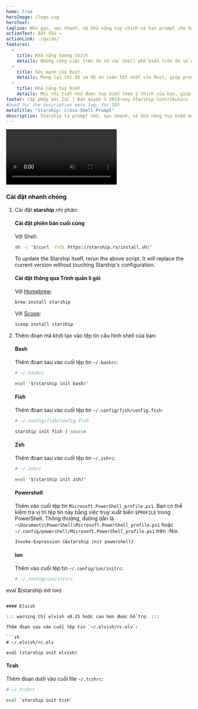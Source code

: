 ```yaml
---
home: true
heroImage: /logo.svg
heroText:
tagline: Nhỏ gọn, cực nhanh, và khả năng tuỳ chỉnh vô hạn prompt cho bất kì shell nào!
actionText: Bắt đầu →
actionLink: ./guide/
features:
  - 
    title: Khả năng tương thích
    details: Những công việc trên đa số các shell phổ biến trên đa số các hệ điều hành phổ biến. Sử dụng nó ở mọi nơi!
  - 
    title: Sức mạnh của Rust
    details: Mang lại tốc độ và độ an toàn tốt nhất của Rust, giúp prompt của bạn thực thi nhanh chóng và đáng tin cậy nhất có thể.
  - 
    title: Khả năng tuỳ biến
    details: Mọi chi tiết nhỏ được tuỳ biến theo ý thích của bạn, giúp prompt này nhỏ nhất có thể hoặc phong phú về tính năng như bạn muốn.
footer: Cấp phép bởi ISC | Bản quyền © 2019-nay Starship Contributors
#Used for the description meta tag, for SEO
metaTitle: "Starship: Cross-Shell Prompt"
description: Starship là prompt nhỏ, cực nhanh, và khả năng tuỳ biến mạnh mẽ cho bất kì shell nào! Hiển thị thông tin bạn cần, trong khi vẫn giữ cho đẹp và nhỏ gọn. Có thể được cài đặt nhanh chóng cho Bash, Fish, ZSH, Ion và PowerShell.
---
```


<div class="center">
  <video class="demo-video" muted autoplay loop playsinline>
    <source src="/demo.webm" type="video/webm">
    <source src="/demo.mp4" type="video/mp4">
  </video>
</div>

### Cài đặt nhanh chóng

1. Cài đặt **starship** nhị phân:


   #### Cài đặt phiên bản cuối cùng

   Với Shell:

   ```sh
   sh -c "$(curl -fsSL https://starship.rs/install.sh)"
   ```
   To update the Starship itself, rerun the above script. It will replace the current version without touching Starship's configuration.


   #### Cài đặt thông qua Trình quản lí gói

   Với [Homebrew](https://brew.sh/):

   ```sh
   brew install starship
   ```

   Với [Scoop](https://scoop.sh):

   ```powershell
   scoop install starship
   ```

1. Thêm đoạn mã khởi tạo vào tệp tin cấu hình shell của bạn:


   #### Bash

   Thêm đoạn sau vào cuối tệp tin `~/.bashrc`:

   ```sh
   # ~/.bashrc

   eval "$(starship init bash)"
   ```


   #### Fish

   Thêm đoạn sau vào cuối tệp tin `~/.config/fish/config.fish`:

   ```sh
   # ~/.config/fish/config.fish

   starship init fish | source
   ```


   #### Zsh

   Thêm đoạn sau vào cuối tệp tin `~/.zshrc`:

   ```sh
   # ~/.zshrc

   eval "$(starship init zsh)"
   ```


   #### Powershell

   Thêm vào cuối tệp tin `Microsoft.PowerShell_profile.ps1`. Bạn có thể kiểm tra vị trí tệp tin này bằng việc truy xuất biến `$PROFILE` trong PowerShell. Thông thường, đường dẫn là `~\Documents\PowerShell\Microsoft.PowerShell_profile.ps1` hoặc `~/.config/powershell/Microsoft.PowerShell_profile.ps1` trên -Nix.

   ```sh
   Invoke-Expression (&starship init powershell)
   ```


   #### Ion

   Thêm vào cuối tệp tin `~/.config/ion/initrc`:

   ```sh
   # ~/.config/ion/initrc

eval $(starship init ion)   
   ```

   #### Elvish

   ::: warning Chỉ elvish v0.15 hoặc cao hơn được hỗ trợ. :::

   Thêm đoạn sau vào cuối tệp tin `~/.elvish/rc.elv`:

   ```sh
   # ~/.elvish/rc.elv

   eval (starship init elvish)
   ```


   #### Tcsh

   Thêm đoạn dưới vào cuối file `~/.tcshrc`:

   ```sh
   # ~/.tcshrc

   eval `starship init tcsh`
   ```
